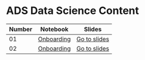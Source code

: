﻿# ADS Data Science Content 




| Number | Notebook |  Slides |
| ----- |  ----- |  ----- | 
| 01 | [Onboarding](https://github.com/Heytec/ADS_REV_code/tree/main/01%20Lesson%20Onboarding) |  [Go to slides](https://www.beautiful.ai/player/-MdltxANBmKvXvYTffNN) |
| 02 | [Onboarding](https://github.com/Heytec/ADS_REV_code/tree/main/02%20Lesson%20Data%20science%20framework%20%26%20Tools) |  [Go to slides](https://github.com/Heytec/ADS_REV_code/blob/main/02%20Lesson%20Data%20science%20framework%20%26%20Tools/02Lesson%20Data%20framework%20%26%20Tools.pdf) |

